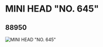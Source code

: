 # MINI HEAD "NO. 645"
## 88950
![MINI HEAD "NO. 645"](https://lc-www-live-s.legocdn.com/media/bricks/5/2/4570043.jpg)